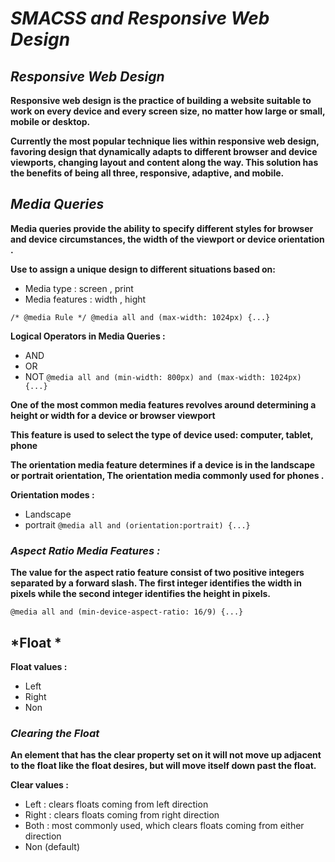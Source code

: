# *SMACSS and Responsive Web Design*

 ## *Responsive Web Design*

 **Responsive web design is the practice of building a website suitable to work on every device and every screen size, no matter how large or small, mobile or desktop.**

 **Currently the most popular technique lies within responsive web design, favoring design that dynamically adapts to different browser and device viewports, changing layout and content along the way. This solution has the benefits of being all three, responsive, adaptive, and mobile.**

 ## *Media Queries*

 **Media queries provide the ability to specify different styles for  browser and device circumstances, the width of the viewport or device orientation .**

 **Use to assign a unique design to different situations based on:**
 * Media type : screen , print 
 * Media features : width , hight

`/* @media Rule */ @media all and (max-width: 1024px) {...} `

**Logical Operators in Media Queries :**
* AND
* OR
* NOT
`@media all and (min-width: 800px) and (max-width: 1024px) {...} `

**One of the most common media features revolves around determining a height or width for a device or browser viewport**

**This feature is used to select the type of device used: computer, tablet, phone**

**The orientation media feature determines if a device is in the landscape or portrait orientation, The orientation media commonly used for phones .**

**Orientation modes :**
* Landscape
* portrait
`@media all and (orientation:portrait) {...} `

### *Aspect Ratio Media Features :*

**The value for the aspect ratio feature consist of two positive integers separated by a forward slash. The first integer identifies the width in pixels while the second integer identifies the height in pixels.**

`@media all and (min-device-aspect-ratio: 16/9) {...} `

## *Float *
**Float values :**
* Left
* Right
* Non
### *Clearing the Float*
**An element that has the clear property set on it will not move up adjacent to the float like the float desires, but will move itself down past the float.**

**Clear values :**
- Left : clears floats coming from left direction
- Right : clears floats coming from right direction
- Both : most commonly used, which clears floats coming from either direction
- Non (default)


